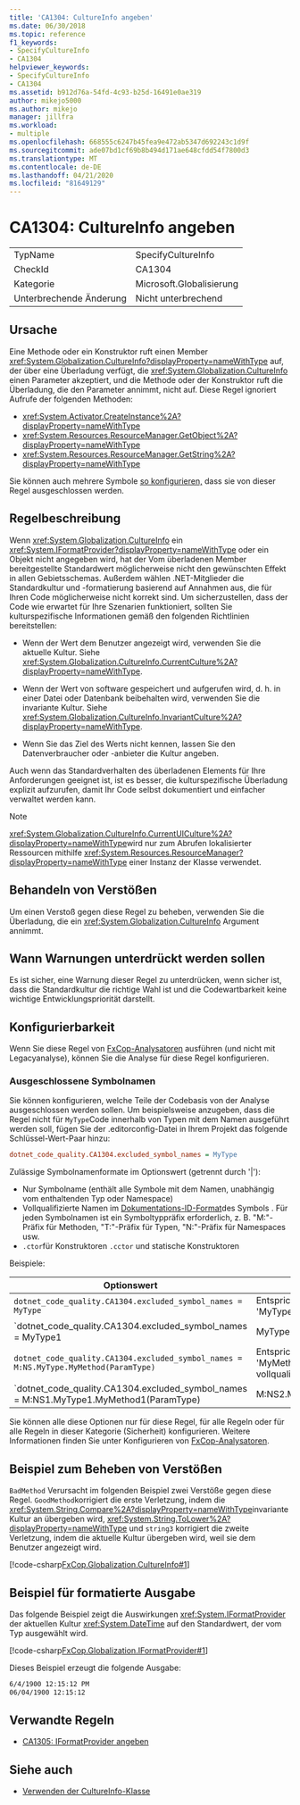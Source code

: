 ```yaml
---
title: 'CA1304: CultureInfo angeben'
ms.date: 06/30/2018
ms.topic: reference
f1_keywords:
- SpecifyCultureInfo
- CA1304
helpviewer_keywords:
- SpecifyCultureInfo
- CA1304
ms.assetid: b912d76a-54fd-4c93-b25d-16491e0ae319
author: mikejo5000
ms.author: mikejo
manager: jillfra
ms.workload:
- multiple
ms.openlocfilehash: 668555c6247b45fea9e472ab5347d692243c1d9f
ms.sourcegitcommit: ade07bd1cf69b8b494d171ae648cfdd54f7800d3
ms.translationtype: MT
ms.contentlocale: de-DE
ms.lasthandoff: 04/21/2020
ms.locfileid: "81649129"
---
```

# <a name="ca1304-specify-cultureinfo"></a>CA1304: CultureInfo angeben

|||
|-|-|
|TypName|SpecifyCultureInfo|
|CheckId|CA1304|
|Kategorie|Microsoft.Globalisierung|
|Unterbrechende Änderung|Nicht unterbrechend|

## <a name="cause"></a>Ursache

Eine Methode oder ein Konstruktor ruft einen Member <xref:System.Globalization.CultureInfo?displayProperty=nameWithType> auf, der über eine Überladung verfügt, die <xref:System.Globalization.CultureInfo> einen Parameter akzeptiert, und die Methode oder der Konstruktor ruft die Überladung, die den Parameter annimmt, nicht auf. Diese Regel ignoriert Aufrufe der folgenden Methoden:

- <xref:System.Activator.CreateInstance%2A?displayProperty=nameWithType>
- <xref:System.Resources.ResourceManager.GetObject%2A?displayProperty=nameWithType>
- <xref:System.Resources.ResourceManager.GetString%2A?displayProperty=nameWithType>

Sie können auch mehrere Symbole [so konfigurieren,](#configurability) dass sie von dieser Regel ausgeschlossen werden.

## <a name="rule-description"></a>Regelbeschreibung

Wenn <xref:System.Globalization.CultureInfo> ein <xref:System.IFormatProvider?displayProperty=nameWithType> oder ein Objekt nicht angegeben wird, hat der Vom überladenen Member bereitgestellte Standardwert möglicherweise nicht den gewünschten Effekt in allen Gebietsschemas. Außerdem wählen .NET-Mitglieder die Standardkultur und -formatierung basierend auf Annahmen aus, die für Ihren Code möglicherweise nicht korrekt sind. Um sicherzustellen, dass der Code wie erwartet für Ihre Szenarien funktioniert, sollten Sie kulturspezifische Informationen gemäß den folgenden Richtlinien bereitstellen:

- Wenn der Wert dem Benutzer angezeigt wird, verwenden Sie die aktuelle Kultur. Siehe <xref:System.Globalization.CultureInfo.CurrentCulture%2A?displayProperty=nameWithType>.

- Wenn der Wert von software gespeichert und aufgerufen wird, d. h. in einer Datei oder Datenbank beibehalten wird, verwenden Sie die invariante Kultur. Siehe <xref:System.Globalization.CultureInfo.InvariantCulture%2A?displayProperty=nameWithType>.

- Wenn Sie das Ziel des Werts nicht kennen, lassen Sie den Datenverbraucher oder -anbieter die Kultur angeben.

Auch wenn das Standardverhalten des überladenen Elements für Ihre Anforderungen geeignet ist, ist es besser, die kulturspezifische Überladung explizit aufzurufen, damit Ihr Code selbst dokumentiert und einfacher verwaltet werden kann.

> [!NOTE]
> <xref:System.Globalization.CultureInfo.CurrentUICulture%2A?displayProperty=nameWithType>wird nur zum Abrufen lokalisierter Ressourcen mithilfe <xref:System.Resources.ResourceManager?displayProperty=nameWithType> einer Instanz der Klasse verwendet.

## <a name="how-to-fix-violations"></a>Behandeln von Verstößen

Um einen Verstoß gegen diese Regel zu beheben, verwenden Sie die Überladung, die ein <xref:System.Globalization.CultureInfo> Argument annimmt.

## <a name="when-to-suppress-warnings"></a>Wann Warnungen unterdrückt werden sollen

Es ist sicher, eine Warnung dieser Regel zu unterdrücken, wenn sicher ist, dass die Standardkultur die richtige Wahl ist und die Codewartbarkeit keine wichtige Entwicklungspriorität darstellt.

## <a name="configurability"></a>Konfigurierbarkeit

Wenn Sie diese Regel von [FxCop-Analysatoren](install-fxcop-analyzers.md) ausführen (und nicht mit Legacyanalyse), können Sie die Analyse für diese Regel konfigurieren.

### <a name="excluded-symbol-names"></a>Ausgeschlossene Symbolnamen

Sie können konfigurieren, welche Teile der Codebasis von der Analyse ausgeschlossen werden sollen. Um beispielsweise anzugeben, dass die Regel nicht für `MyType`Code innerhalb von Typen mit dem Namen ausgeführt werden soll, fügen Sie der .editorconfig-Datei in Ihrem Projekt das folgende Schlüssel-Wert-Paar hinzu:

```ini
dotnet_code_quality.CA1304.excluded_symbol_names = MyType
```

Zulässige Symbolnamenformate im Optionswert (getrennt durch '|'):

- Nur Symbolname (enthält alle Symbole mit dem Namen, unabhängig vom enthaltenden Typ oder Namespace)
- Vollqualifizierte Namen im [Dokumentations-ID-Format](https://github.com/dotnet/csharplang/blob/master/spec/documentation-comments.md#id-string-format)des Symbols . Für jeden Symbolnamen ist ein Symboltyppräfix erforderlich, z. B. "M:"-Präfix für Methoden, "T:"-Präfix für Typen, "N:"-Präfix für Namespaces usw.
- `.ctor`für Konstruktoren `.cctor` und statische Konstruktoren

Beispiele:

| Optionswert | Zusammenfassung |
| --- | --- |
|`dotnet_code_quality.CA1304.excluded_symbol_names = MyType` | Entspricht allen Symbolen mit dem Namen 'MyType' in der Kompilierung
|`dotnet_code_quality.CA1304.excluded_symbol_names = MyType1|MyType2` | Entspricht allen Symbolen mit dem Namen 'MyType1' oder 'MyType2' in der Kompilierung
|`dotnet_code_quality.CA1304.excluded_symbol_names = M:NS.MyType.MyMethod(ParamType)` | Entspricht der spezifischen Methode 'MyMethod' mit einer angegebenen vollqualifizierten Signatur
|`dotnet_code_quality.CA1304.excluded_symbol_names = M:NS1.MyType1.MyMethod1(ParamType)|M:NS2.MyType2.MyMethod2(ParamType)` | Entspricht bestimmten Methoden 'MyMethod1' und 'MyMethod2' mit der jeweiligen vollqualifizierten Signatur

Sie können alle diese Optionen nur für diese Regel, für alle Regeln oder für alle Regeln in dieser Kategorie (Sicherheit) konfigurieren. Weitere Informationen finden Sie unter Konfigurieren von [FxCop-Analysatoren](configure-fxcop-analyzers.md).

## <a name="example-showing-how-to-fix-violations"></a>Beispiel zum Beheben von Verstößen

`BadMethod` Verursacht im folgenden Beispiel zwei Verstöße gegen diese Regel. `GoodMethod`korrigiert die erste Verletzung, indem die <xref:System.String.Compare%2A?displayProperty=nameWithType>invariante Kultur an übergeben wird, <xref:System.String.ToLower%2A?displayProperty=nameWithType> und `string3` korrigiert die zweite Verletzung, indem die aktuelle Kultur übergeben wird, weil sie dem Benutzer angezeigt wird.

[!code-csharp[FxCop.Globalization.CultureInfo#1](../code-quality/codesnippet/CSharp/ca1304-specify-cultureinfo_1.cs)]

## <a name="example-showing-formatted-output"></a>Beispiel für formatierte Ausgabe

Das folgende Beispiel zeigt die Auswirkungen <xref:System.IFormatProvider> der aktuellen Kultur <xref:System.DateTime> auf den Standardwert, der vom Typ ausgewählt wird.

[!code-csharp[FxCop.Globalization.IFormatProvider#1](../code-quality/codesnippet/CSharp/ca1304-specify-cultureinfo_2.cs)]

Dieses Beispiel erzeugt die folgende Ausgabe:

```txt
6/4/1900 12:15:12 PM
06/04/1900 12:15:12
```

## <a name="related-rules"></a>Verwandte Regeln

- [CA1305: IFormatProvider angeben](../code-quality/ca1305.md)

## <a name="see-also"></a>Siehe auch

- [Verwenden der CultureInfo-Klasse](/dotnet/standard/globalization-localization/globalization#work-with-culture-specific-settings)
